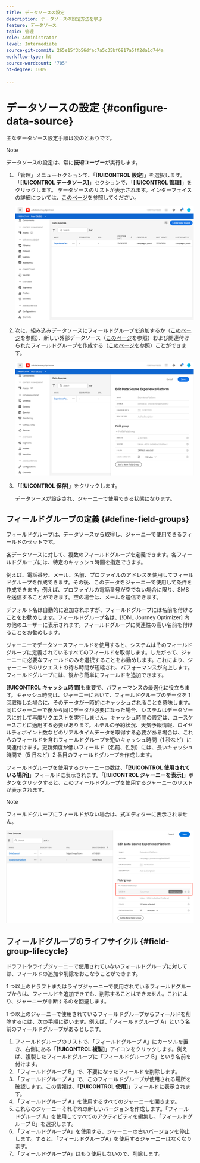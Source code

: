 ```yaml
---
title: データソースの設定
description: データソースの設定方法を学ぶ
feature: データソース
topic: 管理
role: Administrator
level: Intermediate
source-git-commit: 265e15f3b56dfac7a5c35bf6817a5ff2da1d744a
workflow-type: ht
source-wordcount: '705'
ht-degree: 100%

---
```


# データソースの設定 {#configure-data-source}

主なデータソース設定手順は次のとおりです。

>[!NOTE]
>
>データソースの設定は、常に&#x200B;**技術ユーザー**&#x200B;が実行します。

1. 「管理」メニューセクションで、「**[!UICONTROL 設定]**」を選択します。 「**[!UICONTROL データソース]**」セクションで、「**[!UICONTROL 管理]**」をクリックします。 データソースのリストが表示されます。インターフェイスの詳細については、[このページ](../user-interface.md)を参照してください。

   ![](../assets/journey18.png)

1. 次に、組み込みデータソースにフィールドグループを追加するか（[このページ](../datasource/adobe-experience-platform-data-source.md)を参照）、新しい外部データソース（[このページ](../datasource/external-data-sources.md)を参照）および関連付けられたフィールドグループを作成する（[このページ](../datasource/configure-data-sources.md#define-field-groups)を参照）ことができます。

   ![](../assets/journey23.png)

1. 「**[!UICONTROL 保存]**」をクリックします。

   データソースが設定され、ジャーニーで使用できる状態になります。

## フィールドグループの定義 {#define-field-groups}

フィールドグループは、データソースから取得し、ジャーニーで使用できるフィールドのセットです。

各データソースに対して、複数のフィールドグループを定義できます。各フィールドグループには、特定のキャッシュ時間を指定できます。

例えば、電話番号、メール、名前、プロファイルのアドレスを使用してフィールドグループを作成できます。その後、このデータをジャーニーで使用して条件を作成できます。例えば、プロファイルの電話番号が空でない場合に限り、SMS を送信することができます。空の場合は、メールを送信できます。

デフォルト名は自動的に追加されますが、フィールドグループには名前を付けることをお勧めします。フィールドグループ名は、[!DNL Journey Optimizer] 内の他のユーザーに表示されます。フィールドグループに関連性の高い名前を付けることをお勧めします。

ジャーニーでデータソースフィールドを使用すると、システムはそのフィールドグループに定義されているすべてのフィールドを取得します。したがって、ジャーニーに必要なフィールドのみを選択することをお勧めします。これにより、ジャーニーでのリクエストの待ち時間が短縮され、パフォーマンスが向上します。フィールドグループには、後から簡単にフィールドを追加できます。

**[!UICONTROL キャッシュ時間]**&#x200B;も重要で、パフォーマンスの最適化に役立ちます。キャッシュ時間は、ジャーニーにおいて、フィールドグループのデータを 1 回取得した場合に、そのデータが一時的にキャッシュされることを意味します。同じジャーニーで後から同じデータが必要になった場合、システムはデータソースに対して再度リクエストを実行しません。キャッシュ時間の設定は、ユースケースごとに適用する必要があります。ホテルの予約状況、天気予報情報、ロイヤルティポイント数などのリアルタイムデータを取得する必要がある場合は、これらのフィールドを含むフィールドグループを短いキャッシュ時間（1 秒など）に関連付けます。更新頻度が低いフィールド（名前、性別）には、長いキャッシュ時間で（5 日など）2 番目のフィールドグループを作成します。

フィールドグループを使用するジャーニーの数は、「**[!UICONTROL 使用されている場所]**」フィールドに表示されます。「**[!UICONTROL ジャーニーを表示]**」ボタンをクリックすると、このフィールドグループを使用するジャーニーのリストが表示されます。

>[!NOTE]
>
>フィールドグループにフィールドがない場合は、式エディターに表示されません。

![](../assets/journey3bis.png)

## フィールドグループのライフサイクル {#field-group-lifecycle}

ドラフトやライブジャーニーで使用されていないフィールドグループに対しては、フィールドの追加や削除をおこなうことができます。

1 つ以上のドラフトまたはライブジャーニーで使用されているフィールドグループからは、フィールドを追加できても、削除することはできません。これにより、ジャーニーが中断するのを回避します。

1 つ以上のジャーニーで使用されているフィールドグループからフィールドを削除するには、次の手順に従います。例えば、「フィールドグループ A」という名前のフィールドグループがあるとします。

1. フィールドグループのリストで、「フィールドグループ A」にカーソルを置き、右側にある「**[!UICONTROL 複製]**」アイコンをクリックします。例えば、複製したフィールドグループに「フィールドグループ B」という名前を付けます。
1. 「フィールドグループ B」で、不要になったフィールドを削除します。
1. 「フィールドグループ A」で、このフィールドグループが使用される場所を確認します。この情報は、「**[!UICONTROL 使用]**」フィールドに表示されます。
1. 「フィールドグループ A」を使用するすべてのジャーニーを開きます。
1. これらのジャーニーそれぞれの新しいバージョンを作成します。「フィールドグループ A」を使用してすべてのアクティビティを編集し、「フィールドグループ B」を選択します。
1. 「フィールドグループA」を使用する、ジャーニーの古いバージョンを停止します。すると、「フィールドグループA」を使用するジャーニーはなくなります。
1. 「フィールドグループA」はもう使用しないので、削除します。
